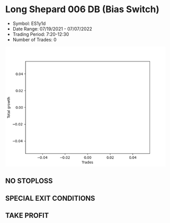 # Long Shepard 006 DB (Bias Switch)
- Symbol: ES1y1d
- Date Range: 07/19/2021 - 07/07/2022
- Trading Period: 7:20-12:30
- Number of Trades: 0

![Plot](LongShepard006DBES1y1d(BiasSwitch).png)
## NO STOPLOSS









## SPECIAL EXIT CONDITIONS 


## TAKE PROFIT









